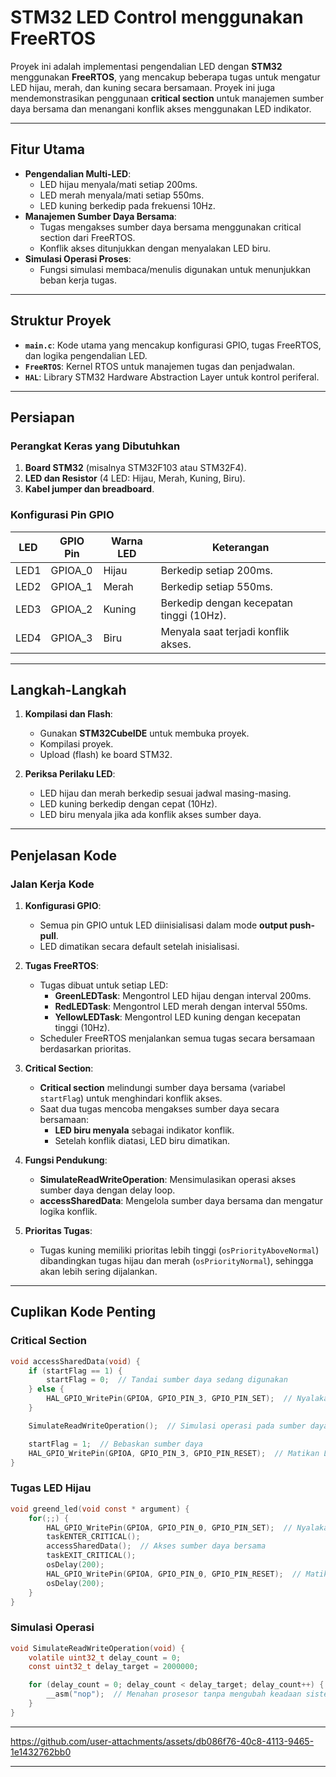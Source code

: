 # **STM32 LED Control menggunakan FreeRTOS**

Proyek ini adalah implementasi pengendalian LED dengan **STM32** menggunakan **FreeRTOS**, yang mencakup beberapa tugas untuk mengatur LED hijau, merah, dan kuning secara bersamaan. Proyek ini juga mendemonstrasikan penggunaan **critical section** untuk manajemen sumber daya bersama dan menangani konflik akses menggunakan LED indikator.

---

## **Fitur Utama**
- **Pengendalian Multi-LED**:
  - LED hijau menyala/mati setiap 200ms.
  - LED merah menyala/mati setiap 550ms.
  - LED kuning berkedip pada frekuensi 10Hz.
- **Manajemen Sumber Daya Bersama**:
  - Tugas mengakses sumber daya bersama menggunakan critical section dari FreeRTOS.
  - Konflik akses ditunjukkan dengan menyalakan LED biru.
- **Simulasi Operasi Proses**:
  - Fungsi simulasi membaca/menulis digunakan untuk menunjukkan beban kerja tugas.

---

## **Struktur Proyek**
- **`main.c`**: Kode utama yang mencakup konfigurasi GPIO, tugas FreeRTOS, dan logika pengendalian LED.
- **`FreeRTOS`**: Kernel RTOS untuk manajemen tugas dan penjadwalan.
- **`HAL`**: Library STM32 Hardware Abstraction Layer untuk kontrol periferal.

---

## **Persiapan**

### **Perangkat Keras yang Dibutuhkan**
1. **Board STM32** (misalnya STM32F103 atau STM32F4).
2. **LED dan Resistor** (4 LED: Hijau, Merah, Kuning, Biru).
3. **Kabel jumper dan breadboard**.

### **Konfigurasi Pin GPIO**
| LED   | GPIO Pin | Warna LED | Keterangan        |
|-------|----------|-----------|-------------------|
| LED1  | GPIOA_0  | Hijau     | Berkedip setiap 200ms. |
| LED2  | GPIOA_1  | Merah     | Berkedip setiap 550ms. |
| LED3  | GPIOA_2  | Kuning    | Berkedip dengan kecepatan tinggi (10Hz). |
| LED4  | GPIOA_3  | Biru      | Menyala saat terjadi konflik akses. |

---

## **Langkah-Langkah**
1. **Kompilasi dan Flash**:
   - Gunakan **STM32CubeIDE** untuk membuka proyek.
   - Kompilasi proyek.
   - Upload (flash) ke board STM32.

2. **Periksa Perilaku LED**:
   - LED hijau dan merah berkedip sesuai jadwal masing-masing.
   - LED kuning berkedip dengan cepat (10Hz).
   - LED biru menyala jika ada konflik akses sumber daya.

---

## **Penjelasan Kode**

### **Jalan Kerja Kode**
1. **Konfigurasi GPIO**:
   - Semua pin GPIO untuk LED diinisialisasi dalam mode **output push-pull**.
   - LED dimatikan secara default setelah inisialisasi.

2. **Tugas FreeRTOS**:
   - Tugas dibuat untuk setiap LED:
     - **GreenLEDTask**: Mengontrol LED hijau dengan interval 200ms.
     - **RedLEDTask**: Mengontrol LED merah dengan interval 550ms.
     - **YellowLEDTask**: Mengontrol LED kuning dengan kecepatan tinggi (10Hz).
   - Scheduler FreeRTOS menjalankan semua tugas secara bersamaan berdasarkan prioritas.

3. **Critical Section**:
   - **Critical section** melindungi sumber daya bersama (variabel `startFlag`) untuk menghindari konflik akses.
   - Saat dua tugas mencoba mengakses sumber daya secara bersamaan:
     - **LED biru menyala** sebagai indikator konflik.
     - Setelah konflik diatasi, LED biru dimatikan.

4. **Fungsi Pendukung**:
   - **SimulateReadWriteOperation**: Mensimulasikan operasi akses sumber daya dengan delay loop.
   - **accessSharedData**: Mengelola sumber daya bersama dan mengatur logika konflik.

5. **Prioritas Tugas**:
   - Tugas kuning memiliki prioritas lebih tinggi (`osPriorityAboveNormal`) dibandingkan tugas hijau dan merah (`osPriorityNormal`), sehingga akan lebih sering dijalankan.

---

## **Cuplikan Kode Penting**

### **Critical Section**
```c
void accessSharedData(void) {
    if (startFlag == 1) {
        startFlag = 0;  // Tandai sumber daya sedang digunakan
    } else {
        HAL_GPIO_WritePin(GPIOA, GPIO_PIN_3, GPIO_PIN_SET);  // Nyalakan LED biru
    }

    SimulateReadWriteOperation();  // Simulasi operasi pada sumber daya bersama

    startFlag = 1;  // Bebaskan sumber daya
    HAL_GPIO_WritePin(GPIOA, GPIO_PIN_3, GPIO_PIN_RESET);  // Matikan LED biru
}
```

### **Tugas LED Hijau**
```c
void greend_led(void const * argument) {
    for(;;) {
        HAL_GPIO_WritePin(GPIOA, GPIO_PIN_0, GPIO_PIN_SET);  // Nyalakan LED hijau
        taskENTER_CRITICAL();
        accessSharedData();  // Akses sumber daya bersama
        taskEXIT_CRITICAL();
        osDelay(200);
        HAL_GPIO_WritePin(GPIOA, GPIO_PIN_0, GPIO_PIN_RESET);  // Matikan LED hijau
        osDelay(200);
    }
}
```

### **Simulasi Operasi**
```c
void SimulateReadWriteOperation(void) {
    volatile uint32_t delay_count = 0;
    const uint32_t delay_target = 2000000;

    for (delay_count = 0; delay_count < delay_target; delay_count++) {
        __asm("nop");  // Menahan prosesor tanpa mengubah keadaan sistem
    }
}
```

---

https://github.com/user-attachments/assets/db086f76-40c8-4113-9465-1e1432762bb0



---

